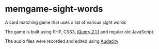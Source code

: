 memgame-sight-words
===================

A card matching game that uses a list of various sight words

The game is built using PHP, CSS3, [jQuery 2.1.1](http://code.jquery.com/jquery-2.1.1.js "jQuery 2.1.1") and regular old JavaScript.

The audio files were recorded and edited using [Audacity](http://audacity.sourceforge.net/ "Audacity") 